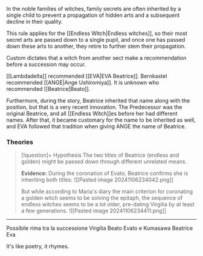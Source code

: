In the noble families of witches, family secrets are often inherited by a single child to prevent a propagation of hidden arts and a subsequent decline in their quality.

This rule applies for the [[Endless Witch|Endless witches]], so their most secret arts are passed down to a single pupil, and once one has passed down these arts to another, they retire to further stem their propagation.

Custom dictates that a witch from another sect make a recommendation before a succession may occur.

[[Lambdadelta]] recommended [[EVA|EVA Beatrice]]. Bernkastel recommended [[ANGE|Ange Ushiromiya]]. It is unknown who recommended [[Beatrice|Beato]].

Furthermore, during the story, Beatrice inherited that name along with the position, but that is a very recent innovation. The Predecessor was the original Beatrice, and all [[Endless Witch]]es before her had different names. After that, it became customary for the name to be inherited as well, and EVA followed that tradition when giving ANGE the name of Beatrice.



### Theories


> [!question]+ Hypothesis
> The two titles of Beatrice (endless and golden) might be passed down through different unrelated means. 
> 
> **Evidence:**
> During the coronation of Evato, Beatrice confirms she is inheriting both titles:
> ![[Pasted image 20241106234042.png]]
>
> But while according to Maria's diary the main criterion for coronating a golden witch seems to be solving the epitaph, the sequence of endless witches seems to be a lot older, pre-dating Virgilia by at least a few generations.
>  ![[Pasted image 20241106234411.png]]


---

Possibile rima tra la successione Virgilia Beato Evato e Kumasawa Beatrice Eva

It's like poetry, it rhymes.